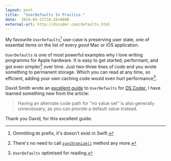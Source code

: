```yaml
---
layout: post
title:  "UserDefaults In Practice."
date:  2019-04-21T10:28+0000
external-url: http://dscoder.com/defaults.html
---
```


My favourite `UserDefaults`[^2] use-case is preserving user state, one of essential items on the list of every *good* Mac or iOS application.

`UserDefaults` is one of most powerful examples why I love writing programms for Apple hardware. It is easy to get started, performant, and got even simpler[^3] over time. Just two-three lines of code and you wrote something to permanent storage. Which you can read at any time, so efficient, adding your own caching code would even hurt performance[^1].

David Smith wrote an [excellent guide][3] to `UserDefaults` for [DS Coder.][1] I have learned something new from the article:

> Having an alternate code path for "no value set" is also generally unnecessary, as you can provide a default value instead.

Thank you David, for this excellent guide.

[^1]: `UserDefaults` optimised for reading.
[^2]: Ommitting `NS` prefix, it's doesn't exist in Swift.
[^3]: There's no need to call [`synchronize()`][2] method any more.

[1]: http://dscoder.com
[2]: https://developer.apple.com/documentation/foundation/userdefaults/1414005-synchronize
[3]: http://dscoder.com/defaults.html